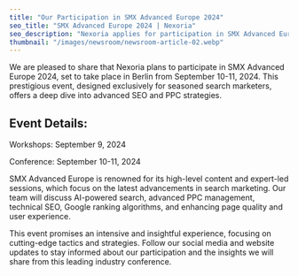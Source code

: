 ```yaml
---
title: "Our Participation in SMX Advanced Europe 2024"
seo_title: "SMX Advanced Europe 2024 | Nexoria"
seo_description: "Nexoria applies for participation in SMX Advanced Europe 2024 in Berlin, showcasing advanced SEO and PPC strategies. Join us for expert discussions and insights on AI, Google Ranking, and more."
thumbnail: "/images/newsroom/newsroom-article-02.webp"
---
```


<p class="text">
We are pleased to share that Nexoria plans to participate in SMX Advanced Europe 2024, set to take place in Berlin from September 10-11, 2024. This prestigious event, designed exclusively for seasoned search marketers, offers a deep dive into advanced SEO and PPC strategies.
</p>

## Event Details:

<p class="item">Workshops: <span class="date-highlight">September 9, 2024</span></p>
<p class="item">Conference: <span class="date-highlight">September 10-11, 2024</span></p>

<p class="text">
SMX Advanced Europe is renowned for its high-level content and expert-led sessions, which focus on the latest advancements in search marketing. Our team will discuss AI-powered search, advanced PPC management, technical SEO, Google ranking algorithms, and enhancing page quality and user experience.
</p>

<p class="text">
This event promises an intensive and insightful experience, focusing on cutting-edge tactics and strategies. Follow our social media and website updates to stay informed about our participation and the insights we will share from this leading industry conference.
<p>
